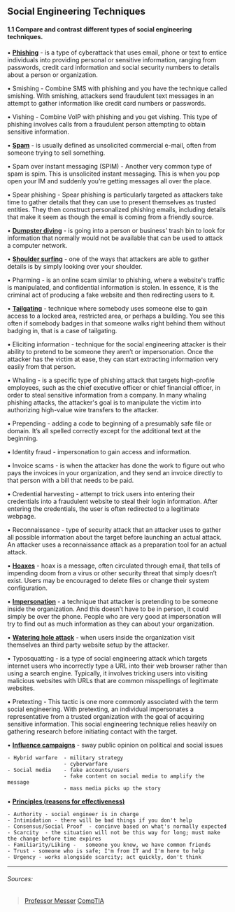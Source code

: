 ## Social Engineering Techniques
#### 1.1  Compare and contrast different types of social engineering techniques.

• [**Phishing**](https://www.professormesser.com/security-plus/sy0-601/sy0-601-video/phishing-5/)  - is a type of cyberattack that uses email, phone or text to entice individuals into providing personal or sensitive information, ranging from passwords, credit card information and social security numbers to details about a person or organization.

• Smishing - Combine SMS with phishing and you have the technique called smishing. With smishing, attackers send fraudulent text messages in an attempt to gather information like credit card numbers or passwords.

• Vishing  - Combine VoIP with phishing and you get vishing. This type of phishing involves calls from a fraudulent person attempting to obtain sensitive information.

• [**Spam**](https://www.professormesser.com/security-plus/sy0-601/sy0-601-video/spam-3/) - is usually defined as unsolicited commercial e-mail, often from someone trying to sell something.

• Spam over instant messaging (SPIM) - Another very common type of spam is spim. This is unsolicited instant messaging. This is when you pop open your IM and suddenly you’re getting messages all over the place.

• Spear phishing - Spear phishing is particularly targeted as attackers take time to gather details that they can use to present themselves as trusted entities. They then construct personalized phishing emails, including details that make it seem as though the email is coming from a friendly source.

• [**Dumpster diving**](https://www.professormesser.com/security-plus/sy0-601/sy0-601-video/dumpster-diving-4/)  -  is going into a person or business' trash bin to look for information that normally would not be available that can be used to attack a computer network.

• [**Shoulder surfing**](https://www.professormesser.com/security-plus/sy0-601/sy0-601-video/shoulder-surfing-4/) - one of the ways that attackers are able to gather details is by simply looking over your shoulder.

• Pharming  -  is an online scam similar to phishing, where a website's traffic is manipulated, and confidential information is stolen. In essence, it is the criminal act of producing a fake website and then redirecting users to it.

• [**Tailgating**](https://www.professormesser.com/security-plus/sy0-601/sy0-601-video/other-social-engineering-attacks/) -  technique where somebody uses someone else to gain access to a locked area, restricted area, or perhaps a building. You see this often if somebody badges in that someone walks right behind them without badging in, that is a case of tailgating. 

• Eliciting information - technique for the social engineering attacker is their ability to pretend to be someone they aren’t or impersonation. Once the attacker has the victim at ease, they can start extracting information very easily from that person.

• Whaling - is a specific type of phishing attack that targets high-profile employees, such as the chief executive officer or chief financial officer, in order to steal sensitive information from a company. In many whaling phishing attacks, the attacker's goal is to manipulate the victim into authorizing high-value wire transfers to the attacker.

• Prepending - adding a code to beginning of a presumably safe file or domain. It’s all spelled correctly except for the additional text at the beginning.

• Identity fraud - impersonation to gain access and information.

• Invoice scams  - is when the attacker has done the work to figure out who pays the invoices in your organization, and they send an invoice directly to that person with a bill that needs to be paid.

• Credential harvesting - attempt to trick users into entering their credentials into a fraudulent website to steal their login information. After entering the credentials, the user is often redirected to a legitimate webpage.

• Reconnaissance - type of security attack that an attacker uses to gather all possible information about the target before launching an actual attack. An attacker uses a reconnaissance attack as a preparation tool for an actual attack.

• [**Hoaxes**](https://www.professormesser.com/security-plus/sy0-601/sy0-601-video/hoaxes-4/)  - hoax is a message, often circulated through email, that tells of impending doom from a virus or other security threat that simply doesn’t exist. Users may be encouraged to delete files or change their system configuration.

• [**Impersonation**](https://www.professormesser.com/security-plus/sy0-601/sy0-601-video/impersonation-3/) - a technique that attacker is pretending to be someone inside the organization. And this doesn’t have to be in person, it could simply be over the phone. People who are very good at impersonation will try to find out as much information as they can about your organization.

• [**Watering hole attack**](https://www.professormesser.com/security-plus/sy0-601/sy0-601-video/watering-hole-attacks-2/) - when users inside the organization visit themselves an third party website setup by the attacker.

• Typosquatting - is a type of social engineering attack which targets internet users who incorrectly type a URL into their web browser rather than using a search engine. Typically, it involves tricking users into visiting malicious websites with URLs that are common misspellings of legitimate websites.

• Pretexting - This tactic is one more commonly associated with the term social engineering. With pretexting, an individual impersonates a representative from a trusted organization with the goal of acquiring sensitive information. This social engineering technique relies heavily on gathering research before initiating contact with the target.

• [**Influence campaigns**](https://www.professormesser.com/security-plus/sy0-601/sy0-601-video/influence-campaigns/) - sway public opinion on political and social issues

    - Hybrid warfare  - military strategy
                      - cyberwarfare
    - Social media    - fake accounts/users
                      - fake content on social media to amplify the message
                      - mass media picks up the story
                    
• [**Principles (reasons for effectiveness)**](https://www.professormesser.com/security-plus/sy0-601/sy0-601-video/principles-of-social-engineering-2/)

    - Authority - social engineer is in charge 
    - Intimidation - there will be bad things if you don't help 
    - Consensus/Social Proof  - concinve based on what's normally expected 
    - Scarcity  - the situation will not be this way for long; must make the change before time expires
    - Familiarity/Liking -   someone you know, we have common friends
    - Trust - someone who is safe; I'm from IT and I'm here to help
    - Urgency - works alongside scarcity; act quickly, don't think
    
--- 
###### Sources:
> [Professor Messer](https://www.professormesser.com/)
> [CompTIA](www.comptia.org)
